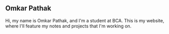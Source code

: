 ## Omkar Pathak
Hi, my name is Omkar Pathak, and I'm a student at BCA.
This is my website, where I'll feature my notes and projects that I'm working on.

